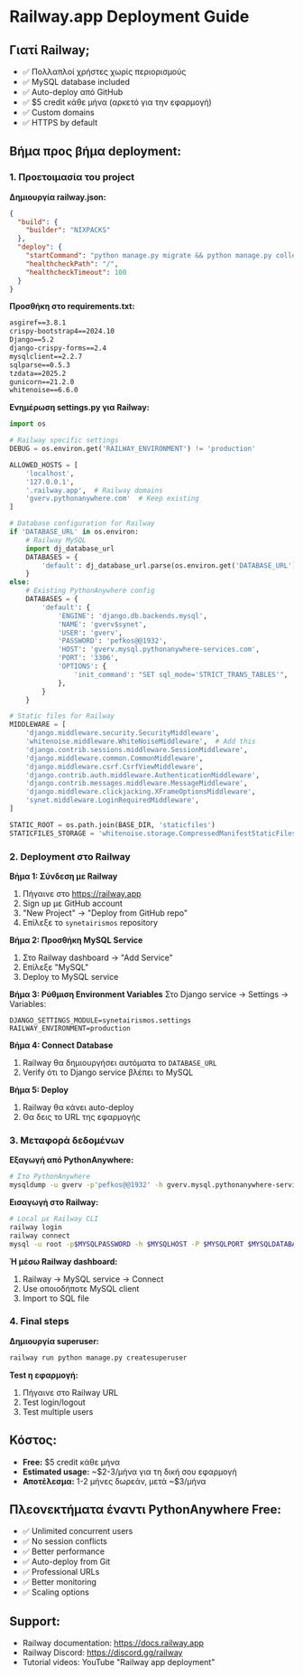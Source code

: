 # Railway.app Deployment Guide

## Γιατί Railway;
- ✅ Πολλαπλοί χρήστες χωρίς περιορισμούς
- ✅ MySQL database included
- ✅ Auto-deploy από GitHub
- ✅ $5 credit κάθε μήνα (αρκετό για την εφαρμογή)
- ✅ Custom domains
- ✅ HTTPS by default

## Βήμα προς βήμα deployment:

### 1. Προετοιμασία του project

**Δημιουργία railway.json:**
```json
{
  "build": {
    "builder": "NIXPACKS"
  },
  "deploy": {
    "startCommand": "python manage.py migrate && python manage.py collectstatic --noinput && gunicorn synetairismos.wsgi:application --bind 0.0.0.0:$PORT",
    "healthcheckPath": "/",
    "healthcheckTimeout": 100
  }
}
```

**Προσθήκη στο requirements.txt:**
```txt
asgiref==3.8.1
crispy-bootstrap4==2024.10
Django==5.2
django-crispy-forms==2.4
mysqlclient==2.2.7
sqlparse==0.5.3
tzdata==2025.2
gunicorn==21.2.0
whitenoise==6.6.0
```

**Ενημέρωση settings.py για Railway:**
```python
import os

# Railway specific settings
DEBUG = os.environ.get('RAILWAY_ENVIRONMENT') != 'production'

ALLOWED_HOSTS = [
    'localhost', 
    '127.0.0.1', 
    '.railway.app',  # Railway domains
    'gverv.pythonanywhere.com'  # Keep existing
]

# Database configuration for Railway
if 'DATABASE_URL' in os.environ:
    # Railway MySQL
    import dj_database_url
    DATABASES = {
        'default': dj_database_url.parse(os.environ.get('DATABASE_URL'))
    }
else:
    # Existing PythonAnywhere config
    DATABASES = {
        'default': {
            'ENGINE': 'django.db.backends.mysql',
            'NAME': 'gverv$synet',
            'USER': 'gverv',
            'PASSWORD': 'pefkos@@1932',
            'HOST': 'gverv.mysql.pythonanywhere-services.com',
            'PORT': '3306',
            'OPTIONS': {
                'init_command': "SET sql_mode='STRICT_TRANS_TABLES'",
            },
        }
    }

# Static files for Railway
MIDDLEWARE = [
    'django.middleware.security.SecurityMiddleware',
    'whitenoise.middleware.WhiteNoiseMiddleware',  # Add this
    'django.contrib.sessions.middleware.SessionMiddleware',
    'django.middleware.common.CommonMiddleware',
    'django.middleware.csrf.CsrfViewMiddleware',
    'django.contrib.auth.middleware.AuthenticationMiddleware',
    'django.contrib.messages.middleware.MessageMiddleware',
    'django.middleware.clickjacking.XFrameOptionsMiddleware',
    'synet.middleware.LoginRequiredMiddleware',
]

STATIC_ROOT = os.path.join(BASE_DIR, 'staticfiles')
STATICFILES_STORAGE = 'whitenoise.storage.CompressedManifestStaticFilesStorage'
```

### 2. Deployment στο Railway

**Βήμα 1: Σύνδεση με Railway**
1. Πήγαινε στο https://railway.app
2. Sign up με GitHub account
3. "New Project" → "Deploy from GitHub repo"
4. Επίλεξε το `synetairismos` repository

**Βήμα 2: Προσθήκη MySQL Service**
1. Στο Railway dashboard → "Add Service"
2. Επίλεξε "MySQL"
3. Deploy το MySQL service

**Βήμα 3: Ρύθμιση Environment Variables**
Στο Django service → Settings → Variables:
```
DJANGO_SETTINGS_MODULE=synetairismos.settings
RAILWAY_ENVIRONMENT=production
```

**Βήμα 4: Connect Database**
1. Railway θα δημιουργήσει αυτόματα το `DATABASE_URL`
2. Verify ότι το Django service βλέπει το MySQL

**Βήμα 5: Deploy**
1. Railway θα κάνει auto-deploy
2. Θα δεις το URL της εφαρμογής

### 3. Μεταφορά δεδομένων

**Εξαγωγή από PythonAnywhere:**
```bash
# Στο PythonAnywhere
mysqldump -u gverv -p'pefkos@@1932' -h gverv.mysql.pythonanywhere-services.com 'gverv$synet' > railway_export.sql
```

**Εισαγωγή στο Railway:**
```bash
# Local με Railway CLI
railway login
railway connect
mysql -u root -p$MYSQLPASSWORD -h $MYSQLHOST -P $MYSQLPORT $MYSQLDATABASE < railway_export.sql
```

**Ή μέσω Railway dashboard:**
1. Railway → MySQL service → Connect
2. Use οποιοδήποτε MySQL client
3. Import το SQL file

### 4. Final steps

**Δημιουργία superuser:**
```bash
railway run python manage.py createsuperuser
```

**Test η εφαρμογή:**
1. Πήγαινε στο Railway URL
2. Test login/logout
3. Test multiple users

## Κόστος:
- **Free:** $5 credit κάθε μήνα
- **Estimated usage:** ~$2-3/μήνα για τη δική σου εφαρμογή
- **Αποτέλεσμα:** 1-2 μήνες δωρεάν, μετά ~$3/μήνα

## Πλεονεκτήματα έναντι PythonAnywhere Free:
- ✅ Unlimited concurrent users
- ✅ No session conflicts
- ✅ Better performance
- ✅ Auto-deploy from Git
- ✅ Professional URLs
- ✅ Better monitoring
- ✅ Scaling options

## Support:
- Railway documentation: https://docs.railway.app
- Railway Discord: https://discord.gg/railway
- Tutorial videos: YouTube "Railway app deployment"
